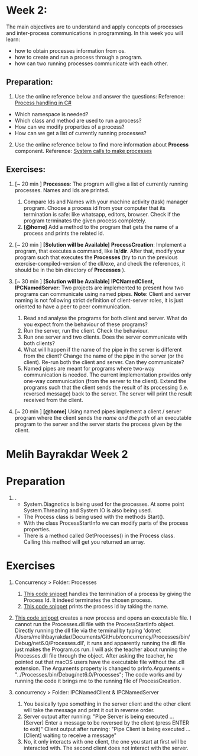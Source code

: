 # Week 2:

The main objectives are to understand and apply concepts of processes and inter-process communications in programming. In this week you will learn:
- how to obtain processes information from os.
- how to create and run a process through a program.
- how can two running processes communicate with each other.

## Preparation:
1. Use the online reference below and answer the questions:
Reference: [Process handling in C#](https://www.dotnetperls.com/process)
- Which namespace is needed?
- Which class and method are used to run a process?
- How can we modify properties of a process?
- How can we get a list of currently running processes?
2. Use the online reference below to find more information about **Process** component.
Reference: [System calls to make processes](https://learn.microsoft.com/en-us/dotnet/api/system.diagnostics.process?view=net-6.0)

## Exercises:

1. [~ 20 min ] **Processes**: The program will give a list of currently running processes. Names and Ids are printed. 
	1. Compare Ids and Names with your machine activity (task) manager program. Choose a process id from your computer that its termination is safe: like whatsapp, editors, browser. Check if the program terminates the given process completely.
	2. **[@home]** Add a method to the program that gets the name of a process and prints the related id.
2. [~ 20 min ] **[Solution will be Available]** **ProcessCreation**: Implement a program, that executes a command, like **ls**/**dir**.
After that, modify your program such that executes the **Processes** (try to run the previous exercise-compiled-version of the dll/exe, and check the references, it should be in the bin directory of **Processes** ).

3. [~ 30 min ] **[Solution will be Available]** **IPCNamedClient, IPCNamedServer**: Two projects are implemented to present how two programs can communicate using named pipes.
**Note**: Client and server naming is not following strict definition of client-server roles, it is just oriented to have a peer to peer communication.
	1. Read and analyse the programs for both client and server. What do you expect from the behaviour of these programs?
	2. Run the server, run the client. Check the behaviour.
	3. Run one server and two clients. Does the server communicate with both clients?
	4. What will happen if the name of the pipe in the server is different from the client? Change the name of the pipe in the server (or the client). Re-run both the client and server. Can they communicate? 
	5. Named pipes are meant for programs where two-way communication is needed. The current implementation provides only one-way communication (from the server to the client). Extend the programs such that the client sends the result of its processing (i.e. reversed message) back to the server. The server will print the result received from the client.
<!-- Solution: Is available. -->

4.  [~ 20 min ] **[@home]** Using named pipes implement a client / server program where the client sends the *name and the path* of an executable program to the server and the server starts the process given by the client.

<!-- (Optional) Read this tutorial and practice an example about AnonymousPipes: https://ingeno.io/2016/09/c-anonymous-pipes-for-interprocess-communication/  -->


# Melih Bayrakdar Week 2

# Preparation
1.  .
    -	System.Diagnotics is being used for the processes. At some point System.Threading and System.IO is also being used.
    -	The Process class is being used with the methods Start().
	-	With the class ProcessStartInfo we can modify parts of the process properties.
	-	There is a method called GetProcesses() in the Process class. Calling this method will get you returned an array.

# Exercises
1.	Concurrency > Folder: Processes
	1.	[This code snippet](processterminate.png) handles the termination of a process by giving the Process Id. It indeed terminates the chosen process.
	2.	[This code snippet](processprintid.png) prints the process id by taking the name.

2. 	[This code snippet](processcreation.png) creates a new process and opens an executable file.
	I cannot run the Processes.dll file with the ProcessStartInfo object. Directly running the dll file via the terminal by typing 'dotnet /Users/melihbayrakdar/Documents/GitHub/concurrency/Processes/bin/Debug/net6.0/Processes.dll', it runs and apparently running the dll file just makes the Program.cs run. I will ask the teacher about running the Processes.dll file through the object.
	After asking the teacher, he pointed out that macOS users have the executable file without the .dll extension. 
	The Arguments property is changed to prInfo.Arguments = "../Processes/bin/Debug/net6.0/Processes"; The code works and by running the code it brings me to the running file of ProcessCreation.

3.	concurrency > Folder: IPCNamedClient & IPCNamedServer
	1. 	You basically type something in the server client and the other client will take the message and print it out in reverse order.
	2. 	Server output after running: 	"Pipe Server is being executed ...
										[Server] Enter a message to be reversed by the client (press ENTER to exit)"
		Client output after running: 	"Pipe Client is being executed ...
										[Client] waiting to receive a message"
	3.	No, it only interacts with one client, the one you start at first will be interacted with. The second client does not interact with the server.

